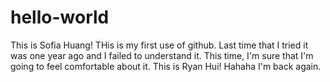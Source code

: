 # hello-world
This is Sofia Huang!
THis is my first use of github. Last time that I tried it was one year ago and I failed to understand it.
This time, I'm sure that I'm going to feel comfortable about it.
This is Ryan Hui!
Hahaha I'm back again.

